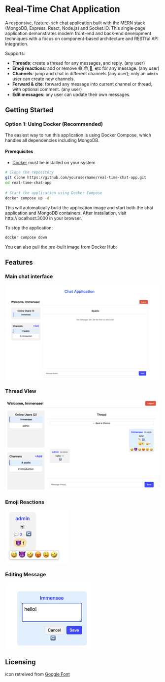 # Real-Time Chat Application
A responsive, feature-rich chat application built with the MERN stack (MongoDB, Express, React, Node.js) and Socket.IO. This single-page application demonstrates modern front-end and back-end development techniques with a focus on component-based architecture and RESTful API integration.
  
Supports:

- **Threads**: create a thread for any messages, and reply. (any user)  
- **Emoji reactions**: add or remove 😅,😡,🤣, etc for any message.  (any user)
- **Channels**: jump and chat in different channels (any user); only an `admin` user can create new channels.  
- **Forward & cite**: forward any message into current channel or thread, with optional comment. (any user)
- **Edit messages**: any user can update their own messages.

## Getting Started
### Option 1: Using Docker (Recommended)
The easiest way to run this application is using Docker Compose, which handles all dependencies including MongoDB.
#### Prerequisites
- [Docker](https://docs.docker.com/get-docker/) must be installed on your system

```bash
# Clone the repository
git clone https://github.com/yourusername/real-time-chat-app.git
cd real-time-chat-app

# Start the application using Docker Compose
docker compose up -d
```
This will automatically build the application image and start both the chat application and MongoDB containers. After installation, visit http://localhost:3000 in your browser.

To stop the application:
```bash
docker compose down
```
You can also pull the pre-built image from Docker Hub:

## Features
### Main chat interface
![Main Chat](screenshot/main.png)
### Thread View
![Main Chat](screenshot/thread-new.png)
### Emoji Reactions
![Main Chat](screenshot/emoji.png)
### Editing Message
![Main Chat](screenshot/edit.png)


## Licensing
icon retreived from [Google Font](https://fonts.google.com/icons?selected=Material+Symbols+Outlined:sms:FILL@0;wght@400;GRAD@0;opsz@24&icon.query=chat&icon.size=24&icon.color=%235f6368&icon.platform=web)
